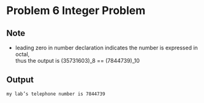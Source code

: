 Problem 6 Integer Problem
===

Note
---
- leading zero in number declaration indicates the number is expressed in octal,  
 thus the output is (35731603)_8 == (7844739)_10

Output
---
```sh
my lab’s telephone number is 7844739
```
